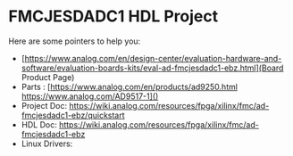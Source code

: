 # FMCJESDADC1 HDL Project

Here are some pointers to help you:
  * [https://www.analog.com/en/design-center/evaluation-hardware-and-software/evaluation-boards-kits/eval-ad-fmcjesdadc1-ebz.html](Board Product Page)
  * Parts : [https://www.analog.com/en/products/ad9250.html \
			https://www.analog.com/AD9517-1]()
  * Project Doc: https://wiki.analog.com/resources/fpga/xilinx/fmc/ad-fmcjesdadc1-ebz/quickstart
  * HDL Doc: https://wiki.analog.com/resources/fpga/xilinx/fmc/ad-fmcjesdadc1-ebz
  * Linux Drivers:
